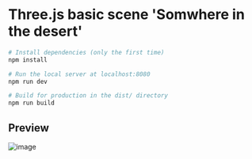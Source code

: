 # Three.js basic scene 'Somwhere in the desert'

```bash
# Install dependencies (only the first time)
npm install

# Run the local server at localhost:8080
npm run dev

# Build for production in the dist/ directory
npm run build
```


## Preview
![image](https://user-images.githubusercontent.com/40427573/170894831-df161296-7cfa-49ff-9fe6-af13c4aafa08.png)

